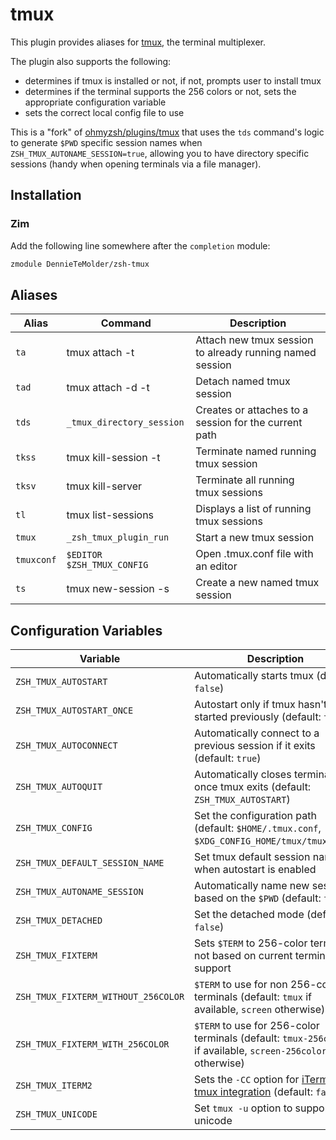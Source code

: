 # tmux

This plugin provides aliases for [tmux](https://tmux.github.io/), the terminal multiplexer. 

The plugin also supports the following:

- determines if tmux is installed or not, if not, prompts user to install tmux
- determines if the terminal supports the 256 colors or not, sets the appropriate configuration variable
- sets the correct local config file to use

This is a "fork" of [ohmyzsh/plugins/tmux](https://github.com/ohmyzsh/ohmyzsh/tree/master/plugins/tmux)
that uses the `tds` command's logic to generate `$PWD` specific session names
when `ZSH_TMUX_AUTONAME_SESSION=true`, allowing you to have directory specific 
sessions (handy when opening terminals via a file manager).

## Installation
### Zim
Add the following line somewhere after the `completion` module:

```zsh
zmodule DennieTeMolder/zsh-tmux
```
## Aliases

| Alias      | Command                    | Description                                              |
| ---------- | -------------------------- | -------------------------------------------------------- |
| `ta`       | tmux attach -t             | Attach new tmux session to already running named session |
| `tad`      | tmux attach -d -t          | Detach named tmux session                                |
| `tds`      | `_tmux_directory_session`  | Creates or attaches to a session for the current path    |
| `tkss`     | tmux kill-session -t       | Terminate named running tmux session                     |
| `tksv`     | tmux kill-server           | Terminate all running tmux sessions                      |
| `tl`       | tmux list-sessions         | Displays a list of running tmux sessions                 |
| `tmux`     | `_zsh_tmux_plugin_run`     | Start a new tmux session                                 |
| `tmuxconf` | `$EDITOR $ZSH_TMUX_CONFIG` | Open .tmux.conf file with an editor                      |
| `ts`       | tmux new-session -s        | Create a new named tmux session                          |

## Configuration Variables

| Variable                            | Description                                                                                                                    |
| ----------------------------------- | ------------------------------------------------------------------------------------------------------------------------------ |
| `ZSH_TMUX_AUTOSTART`                | Automatically starts tmux (default: `false`)                                                                                   |
| `ZSH_TMUX_AUTOSTART_ONCE`           | Autostart only if tmux hasn't been started previously (default: `true`)                                                        |
| `ZSH_TMUX_AUTOCONNECT`              | Automatically connect to a previous session if it exits (default: `true`)                                                      |
| `ZSH_TMUX_AUTOQUIT`                 | Automatically closes terminal once tmux exits (default: `ZSH_TMUX_AUTOSTART`)                                                  |
| `ZSH_TMUX_CONFIG`                   | Set the configuration path (default: `$HOME/.tmux.conf`, `$XDG_CONFIG_HOME/tmux/tmux.conf`)                                    |
| `ZSH_TMUX_DEFAULT_SESSION_NAME`     | Set tmux default session name when autostart is enabled                                                                        |
| `ZSH_TMUX_AUTONAME_SESSION`         | Automatically name new sessions based on the `$PWD` (default: `false`)                                                         |
| `ZSH_TMUX_DETACHED`                 | Set the detached mode (default: `false`)                                                                                       |
| `ZSH_TMUX_FIXTERM`                  | Sets `$TERM` to 256-color term or not based on current terminal support                                                        |
| `ZSH_TMUX_FIXTERM_WITHOUT_256COLOR` | `$TERM` to use for non 256-color terminals (default: `tmux` if available, `screen` otherwise)                                  |
| `ZSH_TMUX_FIXTERM_WITH_256COLOR`    | `$TERM` to use for 256-color terminals (default: `tmux-256color` if available, `screen-256color` otherwise)                    |
| `ZSH_TMUX_ITERM2`                   | Sets the `-CC` option for [iTerm2 tmux integration](https://iterm2.com/documentation-tmux-integration.html) (default: `false`) |
| `ZSH_TMUX_UNICODE`                  | Set `tmux -u` option to support unicode                                                                                        |
